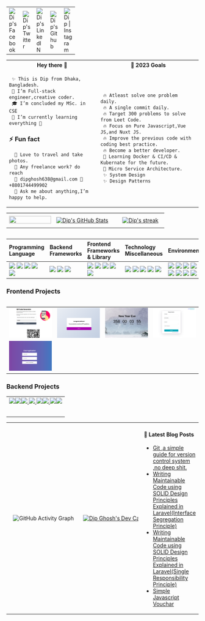 
<table>
<tr>
    <td valign="center">
        <a href="https://www.facebook.com/ghoshdip638/">
             <img align="left" alt="Dip's Facebook" width="22px" src="https://www.facebook.com/images/fb_icon_325x325.png" />
        </a>
    </td>
    <td valign="center">
    <a href="https://twitter.com/dipghosh638">
  <img align="left" alt="Dip's Twitter" width="22px" src="https://raw.githubusercontent.com/peterthehan/peterthehan/master/assets/twitter.svg" />
</a>
</td>
    <td valign="center">
<a href="https://www.linkedin.com/in/dip-ghosh/">
  <img align="left" alt="Dip's LinkedIN" width="22px" src="https://raw.githubusercontent.com/peterthehan/peterthehan/master/assets/linkedin.svg" />
</a>
</td>
    <td valign="center">
<a href="https://github.com/Dip-Ghosh/">
  <img align="left" alt="Dip's Github" width="22px" src="https://raw.githubusercontent.com/peterthehan/peterthehan/master/assets/github.svg" />
</a>
</td>
    <td valign="center">
<a href="https://www.instagram.com/adiorbachin/">
  <img align="left" alt="Dip | Instagram" width="22px" src="https://cdn.jsdelivr.net/npm/simple-icons@v3/icons/instagram.svg" />
</a>
</td>
</tr>
</table>

<table width="100%">
<tr>
   <th> Hey there 👋</th>   
   <th> 🎯 2023 Goals</th>   
</tr> 

<tr>
   <td style="white-space:nowrap;" width="20%">

     ✨ This is Dip from Dhaka, Bangladesh.
     🌱 I’m Full-stack engineer,creative coder.
     🎓 I’m concluded my MSc. in CSE
     🌱 I’m currently learning everything 🤣
   ### ⚡ Fun fact 
      🌱 Love to travel and take photos. 
      💼 Any freelance work? do reach
      💬 dipghosh638@gmail.com 🎯 +8801744499902
      💬 Ask me about anything,I’m happy to help.

   </td>

   <td style="white-space:nowrap;" width="30%;">

     🔥 Atleast solve one problem daily. 
     🔥 A single commit daily.
     🔥 Target 300 problems to solve from Leet Code.
     🔥 Focus on Pure Javascript,Vue JS,and Nuxt JS.
     🔥 Improve the previous code with coding best practice.
     🔥 Become a better developer.
     🌱 Learning Docker & CI/CD & Kubernate for the future.
     🌱 Micro Service Architecture.
     ✨ System Design
     ✨ Design Patterns
   </td>

</tr>
</table>


<table>
  <tr>
      <td valign="center"  width="30%" style="white-space:nowrap;">
        <a href="https://github.com/Dip-Ghosh">
             <img height="100%" width="100%" src="https://github-readme-stats.vercel.app/api/top-langs/?username=Dip-Ghosh&show_icons=true&line_height=27&hide=html,css&title_color=ffffff&text_color=c9cacc&icon_color=4AB197&bg_color=1A2B34" />
        </a>
        </td>
      <td valign="center" width="40%" style="white-space:nowrap;">
        <a href="https://github.com/Dip-Ghosh">
          <img height="100%" width="100%" style="align-content: flex-start;display:block"  src="https://github-readme-stats.vercel.app/api?username=Dip-Ghosh&show_icons=true&line_height=27&count_private=true&title_color=ffffff&text_color=c9cacc&icon_color=4AB097&bg_color=1A2B34" alt="Dip's GitHub Stats" />
    </a>
      </td>
      <td  valign="center" width="30%" style="white-space: nowrap; ">
    <a href="http://github-readme-streak-stats.herokuapp.com/demo/?user=Dip-Ghosh&theme=solarized-dark&hide_border=true&date_format=M+j%5B%2C+Y%5D&properties=background">
           <img valign="center" width="100%" style="margin:0.5rem;display:block" alt="Dip's streak" src="https://github-readme-streak-stats.herokuapp.com/?user=Dip-Ghosh&theme=solarized-dark&hide_border=true"/>
     </a>
</td>

</tr>
</table>

<table>
<tr>

   | Programming Language | Backend Frameworks                                                                                                                                                                                                                                                                                                                      | Frontend Frameworks & Library                                                                                                                                                                                                                                                                                                                                                                                                           | Technology Miscellaneous                                                                                                                                                                                                                                                                                                                | Environment |
   |:----------------------------------------------------------------------------------------------------------------------------------------------------------------------------------------------------------------------------------------------------------------------------------------------------------------------------------------|:----------------------------------------------------------------------------------------------------------------------------------------------------------------------------------------------------------------------------------------------------------------------------------------------------------------------------------------------------------------------------------------------------------------------------------------|:----------------------------------------------------------------------------------------------------------------------------------------------------------------------------------------------------------------------------------------------------------------------------------------------------------------------------------------| :----- | :---------- |
   | ![](https://img.shields.io/badge/C-informational?style=flat&logo=c&logoColor=white&color=cbdbf6) ![](https://img.shields.io/badge/C++-informational?style=flat&logo=c++&logoColor=white&color=004488) ![](https://img.shields.io/badge/PHP-informational?style=flat&logo=PHP&logoColor=white&color=7a86b8) ![](https://img.shields.io/badge/JavaScript-informational?style=flat&logo=JavaScript&logoColor=white&color=fcdc00) ![](https://img.shields.io/badge/MYSQL-informational?style=flat&logo=MYSQL&logoColor=white&color=00536f) | ![](https://img.shields.io/badge/Laravel-informational?style=flat&logo=angular&logoColor=white&color=dd1e11) ![](https://img.shields.io/badge/Lumen-informational?style=flat&logo=angular&logoColor=white&color=db4c3f) ![](https://img.shields.io/badge/CodeIgniter-informational?style=flat&logo=gatsby&logoColor=white&color=eb9e98)| ![](https://img.shields.io/badge/Vanilla-JavaScript?style=flat&logo=JavaScript&logoColor=white&color=fcdc00) ![](https://img.shields.io/badge/VueJs-informational?style=flat&logo=JavaScript&logoColor=white&color=42b883) ![](https://img.shields.io/badge/jQuery-informational?style=flat&logo=jQuery&logoColor=white&color=4A7) ![](https://img.shields.io/badge/React-informational?style=flat&logo=React&logoColor=white&color=61dafb) ![](https://img.shields.io/badge/Redux-informational?style=flat&logo=Redux&logoColor=white&color=764abc)|![](https://img.shields.io/badge/HTML5-informational?style=flat&logo=HTML5&logoColor=white&color=eb732f) ![](https://img.shields.io/badge/CSS3-informational?style=flat&logo=CSS3&logoColor=white&color=248dc7) ![](https://img.shields.io/badge/Bootstrap4-informational?style=flat&logo=bootstrap&logoColor=white&color=7952b3) ![](https://img.shields.io/badge/Git-informational?style=flat&logo=git&logoColor=white&color=efefe7) ![](https://img.shields.io/badge/Jira-informational?style=flat&logo=Jira-Software&logoColor=white&color=0052cc)| ![](https://img.shields.io/badge/Postman-informational?style=flat&logo=Postman&logoColor=white&color=ff6c37) ![](https://img.shields.io/badge/Linux-informational?style=flat&logo=Linux&logoColor=white&color=4AB197) ![](https://img.shields.io/badge/Vagrant-informational?style=flat&logo=Vagrant&logoColor=white&color=4AB197) ![](https://img.shields.io/badge/Homestead-informational?style=flat&logo=Clubhouse&logoColor=white&color=111f2c) ![](https://img.shields.io/badge/Valet-informational?style=flat&logo=Valet&logoColor=white&color=fcdc00) ![](https://img.shields.io/badge/latex-informational?style=flat&logo=latex&logoColor=white&color=efede6) ![](https://img.shields.io/badge/Embold-informational?style=flat&logo=SonarQube&logoColor=white&color=edf2fa) ![](https://img.shields.io/badge/SonarCloud-informational?style=flat&logo=SonarCloud&logoColor=white&color=39057b)|
</tr>
</table>

<table ccellspacing="0" style="border-collapse: collapse;border-spacing: 0;">

### Frontend Projects
 <tr>
<table>
<tr>
<td> <a href="https://dip-qr-code-scanner.netlify.app/"><img  width="200px" src="./img/qr-code.png"></a></td>
<td> <a href="https://dip-quiz-app.netlify.app/"><img width="200px" src="./img/quiz.png"></a></td>
<td> <a href="https://dip-upcoming-year-count-down.netlify.app/"><img width="200px" src="./img/countdown-time.png"></a></td>
<td> <a href="https://crud-vue-lumen.netlify.app/"><img width="200px" src="./img/vue-js-crud.png"></a></td>
</tr> 
<tr>
<td> <a href="https://teams-clone-react.netlify.app/"><img width="200px" src="./img/teams-clone.png"></a></td>

</tr>
</table>
</tr> 
</table>


<table cellspacing="0" style="border-collapse: collapse;border-spacing: 0;">

### Backend Projects
<tr>
<td>
<table>
<tr>
<a href="https://github.com/Dip-Ghosh/Solid-Design-Principle"><img width="200px" src="https://github-readme-stats.vercel.app/api/pin/?username=Dip-Ghosh&repo=Solid-Design-Principle&title_color=ffffff&text_color=c9cacc&icon_color=4AB197&bg_color=1A2B34" /></a> 
<a href="https://github.com/Dip-Ghosh/Design-Pattern"><img width="200px" src="https://github-readme-stats.vercel.app/api/pin/?username=Dip-Ghosh&repo=Design-Pattern&title_color=ffffff&text_color=c9cacc&icon_color=4AB197&bg_color=1A2B34" /></a>
<a href=" https://github.com/Dip-Ghosh/Job-portal"><img width="200px" src="https://github-readme-stats.vercel.app/api/pin/?username=Dip-Ghosh&repo=Job-portal&title_color=ffffff&text_color=c9cacc&icon_color=4AB197&bg_color=1A2B34" /></a>
<a href="https://github.com/Dip-Ghosh/add-to-cart"> <img width="200px" src="https://github-readme-stats.vercel.app/api/pin/?username=Dip-Ghosh&repo=add-to-cart&title_color=ffffff&text_color=c9cacc&icon_color=4AB197&bg_color=1A2B34" /></a>
</tr>
<tr>
<a href="https://github.com/Dip-Ghosh/Social-media"> <img width="200px" src="https://github-readme-stats.vercel.app/api/pin/?username=Dip-Ghosh&repo=Social-media&title_color=ffffff&text_color=c9cacc&icon_color=4AB197&bg_color=1A2B34" /></a>
<a href="https://github.com/Dip-Ghosh/problem-solving"><img width="200px" src="https://github-readme-stats.vercel.app/api/pin/?username=Dip-Ghosh&repo=Problem-solving&title_color=ffffff&text_color=c9cacc&icon_color=4AB197&bg_color=1A2B34" /></a>
<a href="https://github.com/Dip-Ghosh/Repository-Pattern-Project"> <img width="200px" src="https://github-readme-stats.vercel.app/api/pin/?username=Dip-Ghosh&repo=Repository-Pattern-Project&title_color=ffffff&text_color=c9cacc&icon_color=4AB197&bg_color=1A2B34" /></a>
<a href="https://github.com/Dip-Ghosh/teams-clone-engine-io"><img width="200px" src="https://github-readme-stats.vercel.app/api/pin/?username=Dip-Ghosh&repo=teams-clone-engine-io&title_color=ffffff&text_color=c9cacc&icon_color=4AB197&bg_color=1A2B34" /></a>
</tr>
</table>
</td>
</tr>
</table>

<table cellspacing="0">
<tr>
<td width="50%" height="50%" align="center" style="white-space: nowrap;">

![GitHub Activity Graph](https://github-readme-activity-graph.cyclic.app/graph?username=Dip-Ghosh&theme=react-dark&hide_border=true&area=true)
</td>
 <td valign="center" width="20%" style="white-space: nowrap; ">
<a href="https://app.daily.dev/AdiOrbachin"><img src="https://api.daily.dev/devcards/050e1fb195f740f896374e7e2ab1117d.png?r=mfg" width="400" alt="Dip Ghosh's Dev Card"/></a>
</td>
<td  width="30%">

#### 📝 Latest Blog Posts
- [Git ,a simple guide  for  version control system ,no deep shit.](https://wordpress.com/post/dipghosh.home.blog/44)
- [Writing Maintainable Code using SOLID Design Principles Explained in Laravel(Interface Segregation Principle)](https://wordpress.com/post/dipghosh.home.blog/86)
- [Writing Maintainable Code using SOLID Design Principles Explained in Laravel(Single Responsibility Principle)](https://wordpress.com/post/dipghosh.home.blog/66)
- [Simple Javascript Vouchar](https://wordpress.com/post/dipghosh.home.blog/37)

</td>
</tr>
</table>
